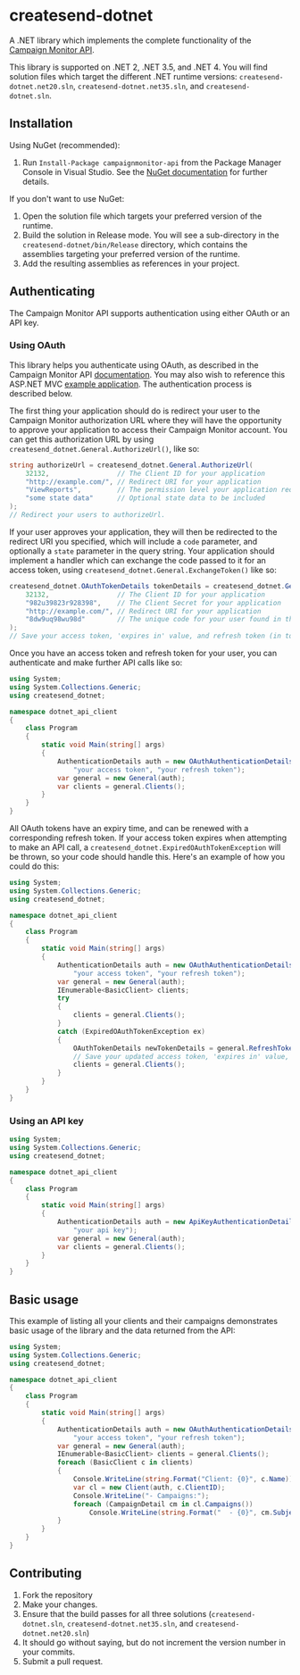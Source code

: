 # createsend-dotnet

A .NET library which implements the complete functionality of the [Campaign Monitor API](http://www.campaignmonitor.com/api/).

This library is supported on .NET 2, .NET 3.5, and .NET 4. You will find solution files which target the different .NET runtime versions: `createsend-dotnet.net20.sln`, `createsend-dotnet.net35.sln`, and `createsend-dotnet.sln`.

## Installation

Using NuGet (recommended):

1. Run `Install-Package campaignmonitor-api` from the Package Manager Console in Visual Studio. See the [NuGet documentation](http://nuget.codeplex.com/documentation) for further details.

If you don't want to use NuGet:

1. Open the solution file which targets your preferred version of the runtime.
2. Build the solution in Release mode. You will see a sub-directory in the `createsend-dotnet/bin/Release` directory, which contains the assemblies targeting your preferred version of the runtime.
3. Add the resulting assemblies as references in your project.

## Authenticating

The Campaign Monitor API supports authentication using either OAuth or an API key.

### Using OAuth

This library helps you authenticate using OAuth, as described in the Campaign Monitor API [documentation](http://www.campaignmonitor.com/api/getting-started/#authenticating_with_oauth). You may also wish to reference this ASP.NET MVC [example application](https://github.com/jdennes/dotnetcreatesendoauthtest). The authentication process is described below.

The first thing your application should do is redirect your user to the Campaign Monitor authorization URL where they will have the opportunity to approve your application to access their Campaign Monitor account. You can get this authorization URL by using `createsend_dotnet.General.AuthorizeUrl()`, like so:

```csharp
string authorizeUrl = createsend_dotnet.General.AuthorizeUrl(
    32132,                 // The Client ID for your application
    "http://example.com/", // Redirect URI for your application
    "ViewReports",         // The permission level your application requires
    "some state data"      // Optional state data to be included
);
// Redirect your users to authorizeUrl.
```

If your user approves your application, they will then be redirected to the redirect URI you specified, which will include a `code` parameter, and optionally a `state` parameter in the query string. Your application should implement a handler which can exchange the code passed to it for an access token, using `createsend_dotnet.General.ExchangeToken()` like so:

```csharp
createsend_dotnet.OAuthTokenDetails tokenDetails = createsend_dotnet.General.ExchangeToken(
    32132,                 // The Client ID for your application
    "982u39823r928398",    // The Client Secret for your application
    "http://example.com/", // Redirect URI for your application
    "8dw9uq98wu98d"        // The unique code for your user found in the query string
);
// Save your access token, 'expires in' value, and refresh token (in tokenDetails).
```

Once you have an access token and refresh token for your user, you can authenticate and make further API calls like so:

```csharp
using System;
using System.Collections.Generic;
using createsend_dotnet;

namespace dotnet_api_client
{
    class Program
    {
        static void Main(string[] args)
        {
            AuthenticationDetails auth = new OAuthAuthenticationDetails(
                "your access token", "your refresh token");
            var general = new General(auth);
            var clients = general.Clients();
        }
    }
}
```

All OAuth tokens have an expiry time, and can be renewed with a corresponding refresh token. If your access token expires when attempting to make an API call, a `createsend_dotnet.ExpiredOAuthTokenException` will be thrown, so your code should handle this. Here's an example of how you could do this:

```csharp
using System;
using System.Collections.Generic;
using createsend_dotnet;

namespace dotnet_api_client
{
    class Program
    {
        static void Main(string[] args)
        {
            AuthenticationDetails auth = new OAuthAuthenticationDetails(
                "your access token", "your refresh token");
            var general = new General(auth);
            IEnumerable<BasicClient> clients;
            try
            {
                clients = general.Clients();
            }
            catch (ExpiredOAuthTokenException ex)
            {
                OAuthTokenDetails newTokenDetails = general.RefreshToken();
                // Save your updated access token, 'expires in' value, and refresh token
                clients = general.Clients();
            }
        }
    }
}
```

### Using an API key

```csharp
using System;
using System.Collections.Generic;
using createsend_dotnet;

namespace dotnet_api_client
{
    class Program
    {
        static void Main(string[] args)
        {
            AuthenticationDetails auth = new ApiKeyAuthenticationDetails(
                "your api key");
            var general = new General(auth);
            var clients = general.Clients();
        }
    }
}
```

## Basic usage

This example of listing all your clients and their campaigns demonstrates basic usage of the library and the data returned from the API:

```csharp
using System;
using System.Collections.Generic;
using createsend_dotnet;

namespace dotnet_api_client
{
    class Program
    {
        static void Main(string[] args)
        {
            AuthenticationDetails auth = new OAuthAuthenticationDetails(
                "your access token", "your refresh token");
            var general = new General(auth);
            IEnumerable<BasicClient> clients = general.Clients();
            foreach (BasicClient c in clients)
            {
                Console.WriteLine(string.Format("Client: {0}", c.Name));
                var cl = new Client(auth, c.ClientID);
                Console.WriteLine("- Campaigns:");
                foreach (CampaignDetail cm in cl.Campaigns())
                    Console.WriteLine(string.Format("  - {0}", cm.Subject));
            }
        }
    }
}
```

## Contributing
1. Fork the repository
2. Make your changes.
3. Ensure that the build passes for all three solutions (`createsend-dotnet.sln`, `createsend-dotnet.net35.sln`, and `createsend-dotnet.net20.sln`)
4. It should go without saying, but do not increment the version number in your commits.
5. Submit a pull request.